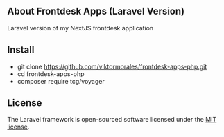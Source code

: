 ## About Frontdesk Apps (Laravel Version)

Laravel version of my NextJS frontdesk application

## Install

- git clone https://github.com/viktormorales/frontdesk-apps-php.git
- cd frontdesk-apps-php
- composer require tcg/voyager

## License

The Laravel framework is open-sourced software licensed under the [MIT license](https://opensource.org/licenses/MIT).
